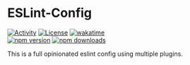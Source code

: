 # ESLint-Config

[![Activity](https://img.shields.io/github/commit-activity/m/Mephisto5558/ESLint-Config)](https://github.com/Mephisto5558/ESLint-Config/pulse)
[![License](https://img.shields.io/github/license/Mephisto5558/ESLint-Config)](https://github.com/Mephisto5558/ESLint-Config/blob/main/LICENSE)
[![wakatime](https://wakatime.com/badge/github/Mephisto5558/ESLint-Config.svg)](https://wakatime.com/badge/github/Mephisto5558/ESLint-Config)<br>
[![npm version](https://badge.fury.io/js/@mephisto5558%2Feslint-config.svg)](https://www.npmjs.com/package/@mephisto5558/eslint-config)
[![npm downloads](https://img.shields.io/npm/dm/%40mephisto5558%2Feslint-config)](https://www.npmjs.com/package/@mephisto5558/eslint-config)

This is a full opinionated eslint config using multiple plugins.
